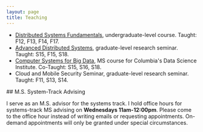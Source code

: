 ```yaml
---
layout: page
title: Teaching
---
```


* [Distributed Systems Fundamentals](https://columbia.github.io/ds1-class/), undergraduate-level course. Taught: F12, F13, F14, F17.
* [Advanced Distributed Systems](https://columbia.github.io/ds2-class/),
  graduate-level research seminar. Taught: S15, F15, S18.
* [Computer Systems for Big
  Data](https://w4121.github.io/), MS course for
  Columbia's Data Science Institute. Co-Taught: S15, S16, S18.
* Cloud and Mobile Security Seminar, graduate-level research seminar.  Taught: F11, S13, S14.

<div id="msadvising"></div>
## M.S. System-Track Advising

I serve as an M.S. advisor for the systems track. 
I hold office hours for systems-track MS advising on **Wednesdays 11am-12:00pm**.
Please come to the office hour instead of writing emails or requesting appointments.
On-demand appointments will only be granted under special circumstances.
</p>


